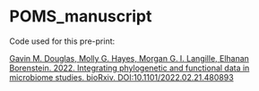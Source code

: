 # POMS_manuscript

Code used for this pre-print:

[Gavin M. Douglas, Molly G. Hayes, Morgan G. I. Langille, Elhanan Borenstein. 2022. Integrating phylogenetic and functional data in microbiome studies. bioRxiv. DOI:10.1101/2022.02.21.480893](https://www.biorxiv.org/content/10.1101/2022.02.21.480893v1)


